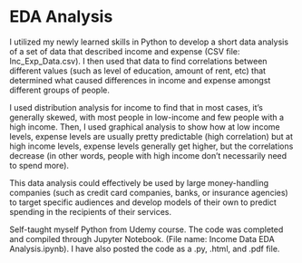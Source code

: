 # EDA Analysis
I utilized my newly learned skills in Python to develop a short data analysis of a set of data that described income and expense (CSV file: Inc_Exp_Data.csv). I then used that data to find correlations between different values (such as level of education, amount of rent, etc) that determined what caused differences in income and expense amongst different groups of people. 

I used distribution analysis for income to find that in most cases, it’s generally skewed, with most people in low-income and few people with a high income. Then, I used graphical analysis to show how at low income levels, expense levels are usually pretty predictable (high correlation) but at high income levels, expense levels generally get higher, but the correlations decrease (in other words, people with high income don’t necessarily need to spend more).

This data analysis could effectively be used by large money-handling companies (such as credit card companies, banks, or insurance agencies) to target specific audiences and develop models of their own to predict spending in the recipients of their services.

Self-taught myself Python from Udemy course. The code was completed and compiled through Jupyter Notebook. (File name: Income Data EDA Analysis.ipynb). I have also posted the code as a .py, .html, and .pdf file.
